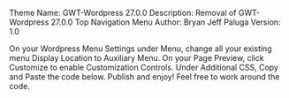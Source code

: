 Theme Name: GWT-Wordpress 27.0.0
Description: Removal of GWT-Wordpress 27.0.0 Top Navigation Menu
Author: Bryan Jeff Paluga
Version: 1.0
 
On your Wordpress Menu Settings under Menu, change all your existing menu Display Location to Auxiliary Menu.
On your Page Preview, click Customize to enable Customization Controls.
Under Additional CSS, Copy and Paste the code below.
Publish and enjoy! Feel free to work around the code.
